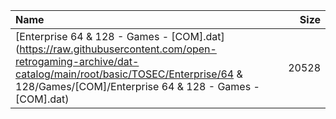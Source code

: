 |Name|Size|
|:---|---:|
|[Enterprise 64 & 128 - Games - [COM].dat](https://raw.githubusercontent.com/open-retrogaming-archive/dat-catalog/main/root/basic/TOSEC/Enterprise/64 & 128/Games/[COM]/Enterprise 64 & 128 - Games - [COM].dat)|20528|
